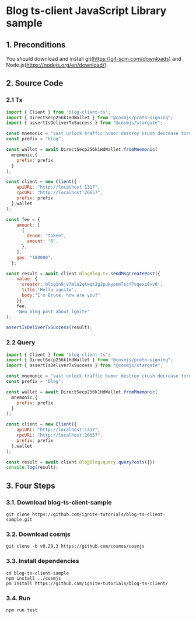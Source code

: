 # Blog ts-client JavaScript Library sample

## 1. Preconditions
You should download and install git(https://git-scm.com/downloads) and Node.js(https://nodejs.org/en/download/).

## 2. Source Code
### 2.1 Tx
```js
import { Client } from 'blog-client-ts';
import { DirectSecp256k1HdWallet } from "@cosmjs/proto-signing";
import { assertIsDeliverTxSuccess } from "@cosmjs/stargate";

const mnemonic = "vast unlock traffic humor destroy crush decrease tornado heart color despair prize shell whip robust wheel magnet unusual suffer tent april identify creek outside";
const prefix = "blog";

const wallet = await DirectSecp256k1HdWallet.fromMnemonic(
  mnemonic,{
    prefix: prefix
  }
);

const client = new Client({ 
    apiURL: "http://localhost:1317",
    rpcURL: "http://localhost:26657",
    prefix: prefix
  },wallet
);

const fee = {
    amount: [
      {
        denom: "token",
        amount: "5",
      },
    ],
    gas: "180000",
  };  

const result = await client.BlogBlog.tx.sendMsgCreatePost({
    value: {
      creator:'blog1n9jv7mla2qtwqt2g2pukypnm7scf7vqexz8vv0',
      title:'Hello ignite',
      body:"I'm Bruce, how are you?"
    }},
    fee,
    'New blog post about ignite'
);

assertIsDeliverTxSuccess(result);
```
### 2.2 Query
```js
import { Client } from 'blog-client-ts';
import { DirectSecp256k1HdWallet } from "@cosmjs/proto-signing";
import { assertIsDeliverTxSuccess } from "@cosmjs/stargate";

const mnemonic = "vast unlock traffic humor destroy crush decrease tornado heart color despair prize shell whip robust wheel magnet unusual suffer tent april identify creek outside";
const prefix = "blog";

const wallet = await DirectSecp256k1HdWallet.fromMnemonic(
  mnemonic,{
    prefix: prefix
  }
);

const client = new Client({ 
    apiURL: "http://localhost:1317",
    rpcURL: "http://localhost:26657",
    prefix: prefix
  },wallet
);

const result = await client.BlogBlog.query.queryPosts({})
console.log(result);
```

## 3. Four Steps
### 3.1. Download blog-ts-client-sample
```
git clone https://github.com/ignite-tutorials/blog-ts-client-sample.git
```

### 3.2. Download cosmjs
```
git clone -b v0.29.3 https://github.com/cosmos/cosmjs
```

### 3.3. Install dependencies
```
cd blog-ts-client-sample 
npm install ../cosmjs
pm install https://github.com/ignite-tutorials/blog-ts-client/
```

### 3.4. Run
```
npm run test
```
